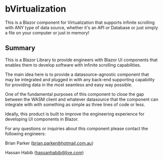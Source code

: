 # bVirtualization
This is a Blazor component for Virtualization that supports infinite scrolling with ANY type of data source, whether it's an API or Database or just simply a file on your computer or just in memory!


## Summary
This is a Blazor Library to provide engineers with Blazor UI components that enables them to develop software with infinite scrolling capabilities.

The main idea here is to provide a datasource-agnostic component that may be integrated and plugged in with any back-end supporting capability for providing data in the most seamless and easy way possible.

One of the fundamental purposes of this component to close the gap between the WASM client and whatever datasource that the component can integrate with with something as simple as three lines of code or less.

Ideally, this product is built to improve the engineering experience for developing UI components in Blazor.



For any questions or inquiries about this component please contact the following engineers:

Brian Parker (brian.parker@hotmail.com.au)

Hassan Habib (hassanhabib@live.com)
